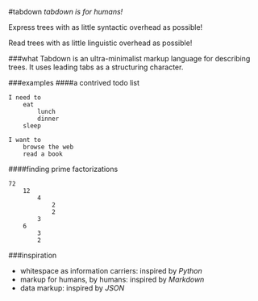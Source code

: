 #tabdown
_tabdown is for humans!_

Express trees with as little syntactic overhead as possible!

Read trees with as little linguistic overhead as possible!

###what
Tabdown is an ultra-minimalist markup language for describing trees. It uses leading tabs as a structuring character.

###examples
####a contrived todo list
```
I need to
	eat
		lunch
		dinner
	sleep

I want to
	browse the web
	read a book

```

####finding prime factorizations
```
72
	12
		4
			2
			2
		3
	6
		3
		2
```

###inspiration
- whitespace as information carriers: inspired by _Python_
- markup for humans, by humans: inspired by _Markdown_
- data markup: inspired by _JSON_

